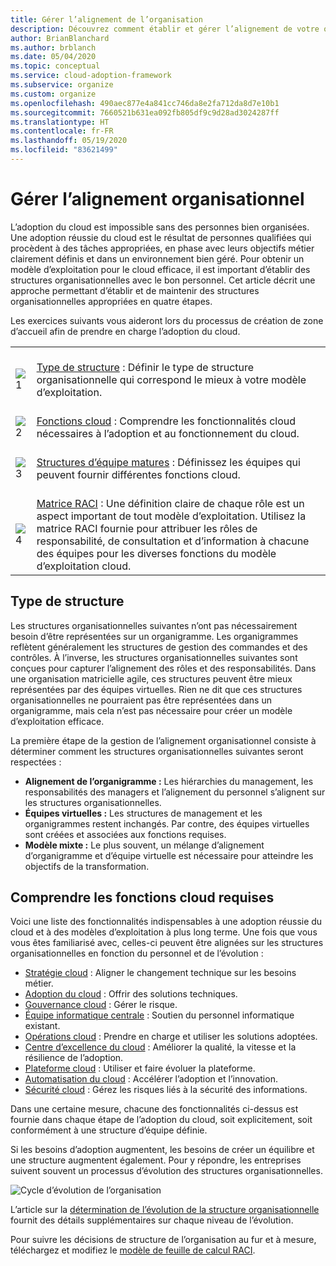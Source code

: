 ```yaml
---
title: Gérer l’alignement de l’organisation
description: Découvrez comment établir et gérer l’alignement de votre organisation à l’aide du Cloud Adoption Framework pour Azure.
author: BrianBlanchard
ms.author: brblanch
ms.date: 05/04/2020
ms.topic: conceptual
ms.service: cloud-adoption-framework
ms.subservice: organize
ms.custom: organize
ms.openlocfilehash: 490aec877e4a841cc746da8e2fa712da8d7e10b1
ms.sourcegitcommit: 7660521b631ea092fb805df9c9d28ad3024287ff
ms.translationtype: HT
ms.contentlocale: fr-FR
ms.lasthandoff: 05/19/2020
ms.locfileid: "83621499"
---
```

# <a name="manage-organizational-alignment"></a>Gérer l’alignement organisationnel

L’adoption du cloud est impossible sans des personnes bien organisées. Une adoption réussie du cloud est le résultat de personnes qualifiées qui procèdent à des tâches appropriées, en phase avec leurs objectifs métier clairement définis et dans un environnement bien géré. Pour obtenir un modèle d’exploitation pour le cloud efficace, il est important d’établir des structures organisationnelles avec le bon personnel. Cet article décrit une approche permettant d’établir et de maintenir des structures organisationnelles appropriées en quatre étapes.

Les exercices suivants vous aideront lors du processus de création de zone d’accueil afin de prendre en charge l’adoption du cloud.

<!-- markdownlint-disable MD033 -->

| | |
|---|---|
| <br> ![1](../_Images/icons/1.png) | <br> [Type de structure](#structure-type) : Définir le type de structure organisationnelle qui correspond le mieux à votre modèle d’exploitation.                                |
| <br> ![2](../_Images/icons/2.png) | <br> [Fonctions cloud](#understand-required-cloud-functions) : Comprendre les fonctionnalités cloud nécessaires à l’adoption et au fonctionnement du cloud.                                |
| <br> ![3](../_Images/icons/3.png) | <br> [Structures d’équipe matures](./organization-structures.md) : Définissez les équipes qui peuvent fournir différentes fonctions cloud.                                |
| <br> ![4](../_Images/icons/4.png) | <br> [Matrice RACI](./raci-alignment.md) : Une définition claire de chaque rôle est un aspect important de tout modèle d’exploitation. Utilisez la matrice RACI fournie pour attribuer les rôles de responsabilité, de consultation et d’information à chacune des équipes pour les diverses fonctions du modèle d’exploitation cloud.                        |

## <a name="structure-type"></a>Type de structure

Les structures organisationnelles suivantes n’ont pas nécessairement besoin d’être représentées sur un organigramme. Les organigrammes reflètent généralement les structures de gestion des commandes et des contrôles. À l’inverse, les structures organisationnelles suivantes sont conçues pour capturer l’alignement des rôles et des responsabilités. Dans une organisation matricielle agile, ces structures peuvent être mieux représentées par des équipes virtuelles. Rien ne dit que ces structures organisationnelles ne pourraient pas être représentées dans un organigramme, mais cela n’est pas nécessaire pour créer un modèle d’exploitation efficace.

La première étape de la gestion de l’alignement organisationnel consiste à déterminer comment les structures organisationnelles suivantes seront respectées :

- **Alignement de l’organigramme :** Les hiérarchies du management, les responsabilités des managers et l’alignement du personnel s’alignent sur les structures organisationnelles.
- **Équipes virtuelles :** Les structures de management et les organigrammes restent inchangés. Par contre, des équipes virtuelles sont créées et associées aux fonctions requises.
- **Modèle mixte :** Le plus souvent, un mélange d’alignement d’organigramme et d’équipe virtuelle est nécessaire pour atteindre les objectifs de la transformation.

## <a name="understand-required-cloud-functions"></a>Comprendre les fonctions cloud requises

Voici une liste des fonctionnalités indispensables à une adoption réussie du cloud et à des modèles d’exploitation à plus long terme. Une fois que vous vous êtes familiarisé avec, celles-ci peuvent être alignées sur les structures organisationnelles en fonction du personnel et de l’évolution :

- [Stratégie cloud](./cloud-strategy.md) : Aligner le changement technique sur les besoins métier.
- [Adoption du cloud](./cloud-adoption.md) : Offrir des solutions techniques.
- [Gouvernance cloud](./cloud-governance.md) : Gérer le risque.
- [Équipe informatique centrale](./central-it.md) : Soutien du personnel informatique existant.
- [Opérations cloud](./cloud-operations.md) : Prendre en charge et utiliser les solutions adoptées.
- [Centre d’excellence du cloud](./cloud-center-of-excellence.md) : Améliorer la qualité, la vitesse et la résilience de l’adoption.
- [Plateforme cloud](./cloud-platform.md) : Utiliser et faire évoluer la plateforme.
- [Automatisation du cloud](./cloud-automation.md) : Accélérer l’adoption et l’innovation.
- [Sécurité cloud](./cloud-security.md) : Gérez les risques liés à la sécurité des informations.

Dans une certaine mesure, chacune des fonctionnalités ci-dessus est fournie dans chaque étape de l’adoption du cloud, soit explicitement, soit conformément à une structure d’équipe définie.

Si les besoins d’adoption augmentent, les besoins de créer un équilibre et une structure augmentent également. Pour y répondre, les entreprises suivent souvent un processus d’évolution des structures organisationnelles.

![Cycle d’évolution de l’organisation](../_images/ready/org-ready-maturity.png)

L’article sur la [détermination de l’évolution de la structure organisationnelle](./organization-structures.md) fournit des détails supplémentaires sur chaque niveau de l’évolution.

Pour suivre les décisions de structure de l’organisation au fur et à mesure, téléchargez et modifiez le [modèle de feuille de calcul RACI](https://archcenter.blob.core.windows.net/cdn/fusion/management/raci-template.xlsx).
